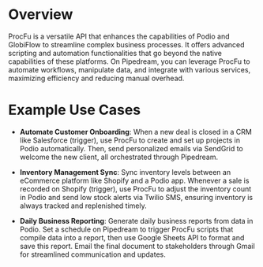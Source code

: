 # Overview

ProcFu is a versatile API that enhances the capabilities of Podio and GlobiFlow to streamline complex business processes. It offers advanced scripting and automation functionalities that go beyond the native capabilities of these platforms. On Pipedream, you can leverage ProcFu to automate workflows, manipulate data, and integrate with various services, maximizing efficiency and reducing manual overhead.

# Example Use Cases

- **Automate Customer Onboarding**: When a new deal is closed in a CRM like Salesforce (trigger), use ProcFu to create and set up projects in Podio automatically. Then, send personalized emails via SendGrid to welcome the new client, all orchestrated through Pipedream.

- **Inventory Management Sync**: Sync inventory levels between an eCommerce platform like Shopify and a Podio app. Whenever a sale is recorded on Shopify (trigger), use ProcFu to adjust the inventory count in Podio and send low stock alerts via Twilio SMS, ensuring inventory is always tracked and replenished timely.

- **Daily Business Reporting**: Generate daily business reports from data in Podio. Set a schedule on Pipedream to trigger ProcFu scripts that compile data into a report, then use Google Sheets API to format and save this report. Email the final document to stakeholders through Gmail for streamlined communication and updates.
